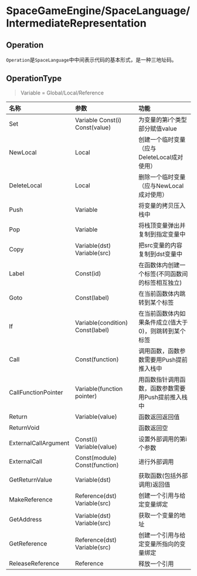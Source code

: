 ﻿# SpaceGameEngine/SpaceLanguage/IntermediateRepresentation
## Operation
`Operation`是`SpaceLanguage`中中间表示代码的基本形式，是一种三地址码。
## OperationType
> Variable = Global/Local/Reference

|名称|参数|功能|
|:-|:-|:-|
|Set|Variable Const(i) Const(value)|为变量的第i个类型部分赋值value|
|NewLocal|Local|创建一个临时变量（应与DeleteLocal成对使用）|
|DeleteLocal|Local|删除一个临时变量（应与NewLocal成对使用）|
|Push|Variable|将变量的拷贝压入栈中|
|Pop|Variable|将栈顶变量弹出并复制到指定变量中|
|Copy|Variable(dst) Variable(src)|把src变量的内容复制到dst变量中|
|Label|Const(id)|在函数体内创建一个标签(不同函数间的标签相互独立)|
|Goto|Const(label)|在当前函数体内跳转到某个标签|
|If|Variable(condition) Const(label)|在当前函数体内如果条件成立(值大于0)，则跳转到某个标签|
|Call|Const(function)|调用函数，函数参数需要用Push提前推入栈中|
|CallFunctionPointer|Variable(function pointer)|用函数指针调用函数，函数参数需要用Push提前推入栈中|
|Return|Variable(value)|函数返回返回值|
|ReturnVoid||函数返回空|
|ExternalCallArgument|Const(i) Variable(value)|设置外部调用的第i个参数|
|ExternalCall|Const(module) Const(function)|进行外部调用|
|GetReturnValue|Variable(dst)|获取函数(包括外部调用)返回值|
|MakeReference|Reference(dst) Variable(src)|创建一个引用与给定变量绑定|
|GetAddress|Variable(dst) Variable(src)|获取一个变量的地址|
|GetReference|Reference(dst) Variable(src)|创建一个引用与给定变量所指向的变量绑定|
|ReleaseReference|Reference|释放一个引用|